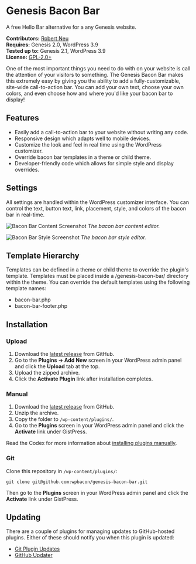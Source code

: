 # Genesis Bacon Bar

A free Hello Bar alternative for a any Genesis website.

__Contributors:__ [Robert Neu](https://github.com/wpbacon)  
__Requires:__ Genesis 2.0, WordPress 3.9  
__Tested up to:__ Genesis 2.1, WordPress 3.9  
__License:__ [GPL-2.0+](http://www.gnu.org/licenses/gpl-2.0.html)  

One of the most important things you need to do with on your website is call the attention of your visitors to something. The Genesis Bacon Bar makes this extremely easy by giving you the ability to add a fully-customizable, site-wide call-to-action bar. You can add your own text, choose your own colors, and even choose how and where you'd like your bacon bar to display!

## Features

* Easily add a call-to-action bar to your website without writing any code.
* Responsive design which adapts well to mobile devices.
* Customize the look and feel in real time using the WordPress customizer.
* Override bacon bar templates in a theme or child theme.
* Developer-friendly code which allows for simple style and display overrides.

## Settings

All settings are handled within the WordPress customizer interface. You can control the text, button text, link, placement, style, and colors of the bacon bar in real-time.

![Bacon Bar Content Screenshot](https://raw.github.com/wpbacon/genesis-bacon-bar/master/screenshot-1.jpg)
_The bacon bar content editor._

![Bacon Bar Style Screenshot](https://raw.github.com/wpbacon/genesis-bacon-bar/master/screenshot-2.jpg)
_The bacon bar style editor._

## Template Hierarchy

Templates can be defined in a theme or child theme to override the plugin's template. Templates must be placed inside a /genesis-bacon-bar/ directory within the theme. You can override the default templates using the following template names:

* bacon-bar.php
* bacon-bar-footer.php

## Installation ##

### Upload ###

1. Download the [latest release](https://github.com/wpbacon/genesis-bacon-bar/archive/master.zip) from GitHub.
2. Go to the __Plugins &rarr; Add New__ screen in your WordPress admin panel and click the __Upload__ tab at the top.
3. Upload the zipped archive.
4. Click the __Activate Plugin__ link after installation completes.

### Manual ###

1. Download the [latest release](https://github.com/wpbacon/genesis-bacon-bar/archive/master.zip) from GitHub.
2. Unzip the archive.
3. Copy the folder to `/wp-content/plugins/`.
4. Go to the __Plugins__ screen in your WordPress admin panel and click the __Activate__ link under GistPress.

Read the Codex for more information about [installing plugins manually](http://codex.wordpress.org/Managing_Plugins#Manual_Plugin_Installation).

### Git ###

Clone this repository in `/wp-content/plugins/`:

`git clone git@github.com:wpbacon/genesis-bacon-bar.git`

Then go to the __Plugins__ screen in your WordPress admin panel and click the __Activate__ link under GistPress.

## Updating ##

There are a couple of plugins for managing updates to GitHub-hosted plugins. Either of these should notify you when this plugin is updated:

* [Git Plugin Updates](https://github.com/brainstormmedia/git-plugin-updates)
* [GitHub Updater](https://github.com/afragen/github-updater)
